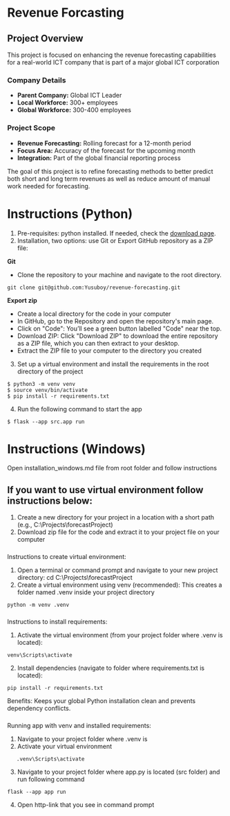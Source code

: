 # Revenue Forcasting

## Project Overview

This project is focused on enhancing the revenue forecasting capabilities for a real-world ICT company that is part of a major global ICT corporation

### Company Details

-   **Parent Company:** Global ICT Leader
-   **Local Workforce:** 300+ employees
-   **Global Workforce:** 300-400 employees

### Project Scope

-   **Revenue Forecasting:** Rolling forecast for a 12-month period
-   **Focus Area:** Accuracy of the forecast for the upcoming month
-   **Integration:** Part of the global financial reporting process

The goal of this project is to refine forecasting methods to better predict both short and long term revenues as well as reduce amount of manual work needed for forecasting.

# Instructions (Python)

1.  Pre-requisites: python installed. If needed, check the [download page](https://www.python.org/downloads/).
2.  Installation, two options: use Git or Export GitHub repository as a ZIP file:
   
   **Git**
-   Clone the repository to your machine and navigate to the root directory.

```
git clone git@github.com:Yusuboy/revenue-forecasting.git
```
   **Export zip**
-   Create a local directory for the code in your computer
-   In GitHub, go to the Repository and open the repository's main page.
-   Click on "Code": You’ll see a green button labelled "Code" near the top.
-   Download ZIP: Click "Download ZIP" to download the entire repository as a ZIP file, which you can then extract to your desktop.
-   Extract the ZIP file to your computer to the directory you created
3.  Set up a virtual environment and install the requirements in the root directory of the project

```
$ python3 -m venv venv
$ source venv/bin/activate
$ pip install -r requirements.txt
```

4.  Run the following command to start the app

```
$ flask --app src.app run
```
# Instructions (Windows)

Open installation_windows.md file from root folder and follow instructions


## If you want to use virtual environment follow instructions below:

1. Create a new directory for your project in a location with a short path (e.g., C:\Projects\forecastProject)
2. Download zip file for the code and extract it to your project file on your computer

### 

Instructions to create virtual environment:

1. Open a terminal or command prompt and navigate to your new project directory: cd C:\Projects\forecastProject
2. Create a virtual environment using venv (recommended): This creates a folder named .venv inside your project directory
```   
python -m venv .venv
```

###
Instructions to install requirements:

1. Activate the virtual environment (from your project folder where .venv is located):

```
venv\Scripts\activate
```

2. Install dependencies (navigate to folder where requirements.txt is located):

```
pip install -r requirements.txt
```

Benefits:
Keeps your global Python installation clean and prevents dependency conflicts.

###
Running app with venv and installed requirements:

1. Navigate to your project folder where .venv is 
2. Activate your virtual environment
```
   .venv\Scripts\activate
```
3. Navigate to your project folder where app.py is located (src folder) and run following command

```
flask --app app run
```
4. Open http-link that you see in command prompt
